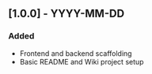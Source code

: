 ## [1.0.0] - YYYY-MM-DD
### Added
- Frontend and backend scaffolding
- Basic README and Wiki project setup